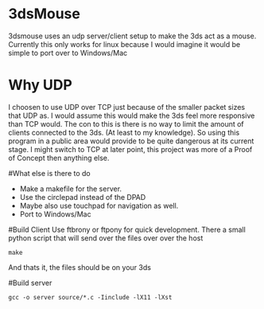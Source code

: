 # 3dsMouse
3dsmouse uses an udp server/client setup to make the 3ds act as a mouse. Currently this only works for linux because I would imagine it would be simple to port over to  Windows/Mac

# Why UDP
I choosen to use UDP over TCP just because of the smaller packet sizes that UDP as. I would assume this would make the 3ds feel more responsive than TCP would. The con to this is there is no way to limit the amount of clients connected to the 3ds. (At least to my knowledge). So using this program in a public area would provide to be quite dangerous at its current stage. I might switch to TCP at later point, this project was more of a Proof of Concept then anything else.

#What else is there to do
- Make a makefile for the server.
- Use the circlepad instead of the DPAD
- Maybe also use touchpad for navigation as well.
- Port to Windows/Mac

#Build Client
Use ftbrony or ftpony for quick development. There a small python script that will send over the files over over the host

```
make
```
And thats it, the files should be on your 3ds

#Build server 
```
gcc -o server source/*.c -Iinclude -lX11 -lXst
```
